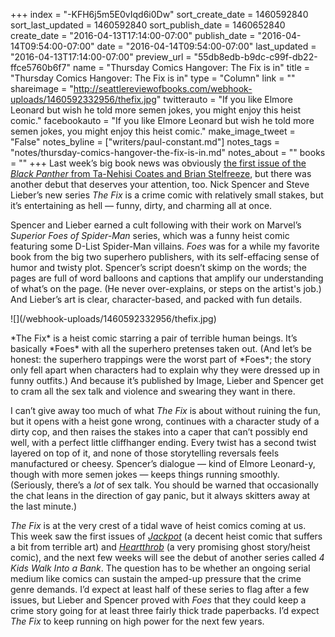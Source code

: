+++
index = "-KFH6j5m5E0vIqd6i0Dw"
sort_create_date = 1460592840
sort_last_updated = 1460592840
sort_publish_date = 1460652840
create_date = "2016-04-13T17:14:00-07:00"
publish_date = "2016-04-14T09:54:00-07:00"
date = "2016-04-14T09:54:00-07:00"
last_updated = "2016-04-13T17:14:00-07:00"
preview_url = "55db8edb-b9dc-c99f-db22-ffce5760b6f7"
name = "Thursday Comics Hangover: The Fix is in"
title = "Thursday Comics Hangover: The Fix is in"
type = "Column"
link = ""
shareimage = "http://seattlereviewofbooks.com/webhook-uploads/1460592332956/thefix.jpg"
twitterauto = "If you like Elmore Leonard but wish he told more semen jokes, you might enjoy this heist comic."
facebookauto = "If you like Elmore Leonard but wish he told more semen jokes, you might enjoy this heist comic."
make_image_tweet = "False"
notes_byline = ["writers/paul-constant.md"]
notes_tags = "notes/thursday-comics-hangover-the-fix-is-in.md"
notes_about = ""
books = ""
+++
Last week’s big book news was obviously [the first issue of the *Black Panther* from Ta-Nehisi Coates and Brian Stelfreeze](http://seattlereviewofbooks.com/notes/2016/04/07/thursday-comics-hangover-everybodys-talking-about-the-black-panther/), but there was another debut that deserves your attention, too. Nick Spencer and Steve Lieber’s new series *The Fix* is a crime comic with relatively small stakes, but it’s entertaining as hell — funny, dirty, and charming all at once.

Spencer and Lieber earned a cult following with their work on Marvel’s *Superior Foes of Spider-Man* series, which was a funny heist comic featuring some D-List Spider-Man villains. *Foes* was for a while my favorite book from the big two superhero publishers, with its self-effacing sense of humor and twisty plot. Spencer’s script doesn’t skimp on the words; the pages are full of word balloons and captions that amplify our understanding of what’s on the page. (He never over-explains, or steps on the artist's job.) And Lieber’s art is clear, character-based, and packed with fun details.

<p class="image-left">![](/webhook-uploads/1460592332956/thefix.jpg)</p> *The Fix* is a heist comic starring a pair of terrible human beings. It’s basically *Foes* with all the superhero pretenses taken out. (And let’s be honest: the superhero trappings were the worst part of *Foes*; the story only fell apart when characters had to explain why they were dressed up in funny outfits.) And because it’s published by Image, Lieber and Spencer get to cram all the sex talk and violence and swearing they want in there. 

I can’t give away too much of what *The Fix* is about without ruining the fun, but it opens with a heist gone wrong, continues with a character study of a dirty cop, and then raises the stakes into a caper that can’t possibly end well, with a perfect little cliffhanger ending. Every twist has a second twist layered on top of it, and none of those storytelling reversals feels manufactured or cheesy. Spencer’s dialogue — kind of Elmore Leonard-y, though with more semen jokes — keeps things running smoothly. (Seriously, there’s a *lot* of sex talk. You should be warned that occasionally the chat leans in the direction of gay panic, but it always skitters away at the last minute.)

*The Fix* is at the very crest of a tidal wave of heist comics coming at us. This week saw the first issues of [*Jackpot*](http://aftershockcomics.com/jackpot/) (a decent heist comic that suffers a bit from terrible art) and [*Heartthrob*](http://onipress.tumblr.com/post/137919429193/heartthrobcomic-heartthrob-a-new-ongoing) (a very promising ghost story/heist comic), and the next few weeks will see the debut of another series called *4 Kids Walk Into a Bank*. The question has to be whether an ongoing serial medium like comics can sustain the amped-up pressure that the crime genre demands. I’d expect at least half of these series to flag after a few issues, but Lieber and Spencer proved with *Foes* that they could keep a crime story going for at least three fairly thick trade paperbacks. I’d expect *The Fix* to keep running on high power for the next few years.
